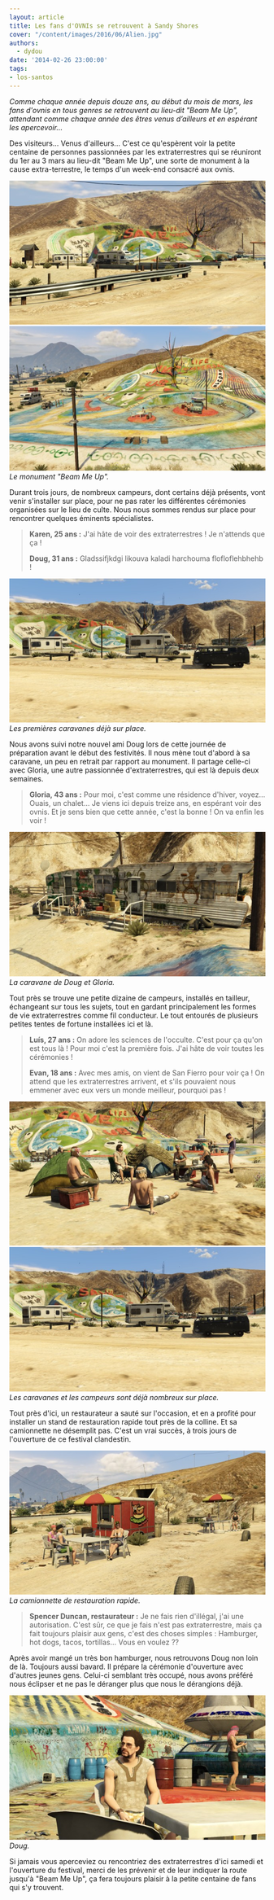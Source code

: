```yaml
---
layout: article
title: Les fans d'OVNIs se retrouvent à Sandy Shores
cover: "/content/images/2016/06/Alien.jpg"
authors:
  - dydou
date: '2014-02-26 23:00:00'
tags:
- los-santos
---
```


_Comme chaque année depuis douze ans, au début du mois de mars, les fans d'ovnis en tous genres se retrouvent au lieu-dit "Beam Me Up", attendant comme chaque année des êtres venus d’ailleurs et en espérant les apercevoir..._

Des visiteurs... Venus d'ailleurs... C'est ce qu'espèrent voir la petite centaine de personnes passionnées par les extraterrestres qui se réuniront du 1er au 3 mars au lieu-dit "Beam Me Up", une sorte de monument à la cause extra-terrestre, le temps d'un week-end consacré aux ovnis.

![](/content/images/2016/06/Alien_0.jpg)
![Le monument "Beam Me Up".](/content/images/2016/06/Alien1.jpg)
_Le monument "Beam Me Up"._

Durant trois jours, de nombreux campeurs, dont certains déjà présents, vont venir s'installer sur place, pour ne pas rater les différentes cérémonies organisées sur le lieu de culte. Nous nous sommes rendus sur place pour rencontrer quelques éminents spécialistes.

> **Karen, 25 ans :** J'ai hâte de voir des extraterrestres ! Je n'attends que ça !
> 
> **Doug, 31 ans :** Gladssifjkdgi likouva kaladi harchouma flofloflehbhehb !

![Les premières caravanes déjà sur place.](/content/images/2016/06/Alien4.jpg)
_Les premières caravanes déjà sur place._

Nous avons suivi notre nouvel ami Doug lors de cette journée de préparation avant le début des festivités. Il nous mène tout d'abord à sa caravane, un peu en retrait par rapport au monument. Il partage celle-ci avec Gloria, une autre passionnée d'extraterrestres, qui est là depuis deux semaines.

> **Gloria, 43 ans :** Pour moi, c'est comme une résidence d'hiver, voyez... Ouais, un chalet... Je viens ici depuis treize ans, en espérant voir des ovnis. Et je sens bien que cette année, c'est la bonne ! On va enfin les voir !

![La caravane de Doug et Gloria.](/content/images/2016/06/Alien2.jpg)
_La caravane de Doug et Gloria._

Tout près se trouve une petite dizaine de campeurs, installés en tailleur, échangeant sur tous les sujets, tout en gardant principalement les formes de vie extraterrestres comme fil conducteur. Le tout entourés de plusieurs petites tentes de fortune installées ici et là.

> **Luís, 27 ans :** On adore les sciences de l'occulte. C'est pour ça qu'on est tous là ! Pour moi c'est la première fois. J'ai hâte de voir toutes les cérémonies !
> 
> **Evan, 18 ans :** Avec mes amis, on vient de San Fierro pour voir ça ! On attend que les extraterrestres arrivent, et s'ils pouvaient nous emmener avec eux vers un monde meilleur, pourquoi pas !

![](/content/images/2016/06/Alien3.jpg)
![Les caravanes et les campeurs sont déjà nombreux sur place.](/content/images/2016/06/Alien4.jpg)
_Les caravanes et les campeurs sont déjà nombreux sur place._

Tout près d'ici, un restaurateur a sauté sur l'occasion, et en a profité pour installer un stand de restauration rapide tout près de la colline. Et sa camionnette ne désemplit pas. C'est un vrai succès, à trois jours de l'ouverture de ce festival clandestin.

![La camionnette de restauration rapide.](/content/images/2016/06/Alien5.jpg)
_La camionnette de restauration rapide._

> **Spencer Duncan, restaurateur :** Je ne fais rien d'illégal, j'ai une autorisation. C'est sûr, ce que je fais n'est pas extraterrestre, mais ça fait toujours plaisir aux gens, c'est des choses simples : Hamburger, hot dogs, tacos, tortillas... Vous en voulez ??

Après avoir mangé un très bon hamburger, nous retrouvons Doug non loin de là. Toujours aussi bavard. Il prépare la cérémonie d'ouverture avec d'autres jeunes gens. Celui-ci semblant très occupé, nous avons préféré nous éclipser et ne pas le déranger plus que nous le dérangions déjà.

![Doug.](/content/images/2016/06/Alien6.jpg)
_Doug._

Si jamais vous aperceviez ou rencontriez des extraterrestres d'ici samedi et l'ouverture du festival, merci de les prévenir et de leur indiquer la route jusqu'à "Beam Me Up", ça fera toujours plaisir à la petite centaine de fans qui s'y trouvent.